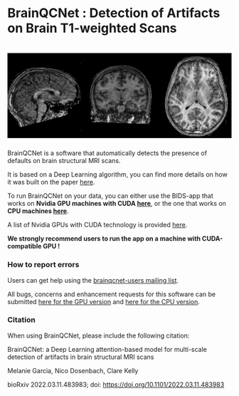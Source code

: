 # BrainQCNet : Detection of Artifacts on Brain T1-weighted Scans
# <img src="https://github.com/garciaml/BrainQCNet/blob/master/T1_low_quality_2.jpg" width="3000px">

BrainQCNet is a software that automatically detects the presence of defaults on brain structural MRI scans. 

It is based on a Deep Learning algorithm, you can find more details on how it was built on the paper [here](https://link-to-preprint.com).

To run BrainQCNet on your data, you can either use the BIDS-app that works on **Nvidia GPU machines with CUDA [here](https://github.com/garciaml/BrainQCNet/blob/master/BrainQCNet_GPU/)**, or the one that works on **CPU machines [here](https://github.com/garciaml/BrainQCNet/tree/master/BrainQCNet_CPU)**.

A list of Nvidia GPUs with CUDA technology is provided [here](https://developer.nvidia.com/cuda-gpus).

**We strongly recommend users to run the app on a machine with CUDA-compatible GPU !**


### How to report errors
Users can get help using the [brainqcnet-users mailing list](https://groups.google.com/g/brainqcnet-users).

All bugs, concerns and enhancement requests for this software can be submitted [here for the GPU version](https://github.com/garciaml/BrainQCNet_GPU/issues) and [here for the CPU version](https://github.com/garciaml/BrainQCNet_CPU/issues).

### Citation
When using BrainQCNet, please include the following citation:

BrainQCNet: a Deep Learning attention-based model for multi-scale detection of artifacts in brain structural MRI scans

Melanie Garcia, Nico Dosenbach, Clare Kelly

bioRxiv 2022.03.11.483983; doi: https://doi.org/10.1101/2022.03.11.483983
